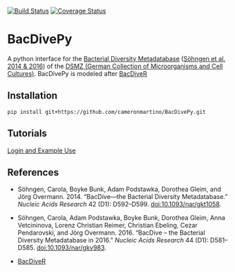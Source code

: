 [![Build Status](https://travis-ci.org/cameronmartino/BacDivePy.svg?branch=master)](https://travis-ci.org/cameronmartino/BacDivePy)
[![Coverage Status](https://coveralls.io/repos/github/cameronmartino/BacDivePy/badge.svg?branch=master)](https://coveralls.io/github/cameronmartino/BacDivePy?branch=master)

# BacDivePy

A python interface for the [Bacterial Diversity Metadatabase][BD] ([Söhngen et al. 2014 & 2016](#references)) of the [DSMZ (German Collection of Microorganisms and Cell Cultures)][DMSZ]. BacDivePy is modeled after [BacDiveR](https://github.com/TIBHannover/BacDiveR)

[BD]: https://bacdive.dsmz.de/
[DMSZ]: https://www.dsmz.de/about-us.html
[reg]: https://bacdive.dsmz.de/api/bacdive/registration/register/

## Installation

    pip install git+https://github.com/cameronmartino/BacDivePy.git

## Tutorials

[Login and Example Use](https://github.com/cameronmartino/BacDivePy/Doc/Searching_with_BacDivePy.ipynb)

## References

* Söhngen, Carola, Boyke Bunk, Adam Podstawka, Dorothea Gleim, and Jörg
Overmann. 2014. “BacDive—the Bacterial Diversity Metadatabase.” *Nucleic
Acids Research* 42 (D1): D592–D599.
[doi:10.1093/nar/gkt1058](https://doi.org/10.1093/nar/gkt1058).

* Söhngen, Carola, Adam Podstawka, Boyke Bunk, Dorothea Gleim, Anna
Vetcininova, Lorenz Christian Reimer, Christian Ebeling, Cezar
Pendarovski, and Jörg Overmann. 2016. “BacDive – the Bacterial Diversity
Metadatabase in 2016.” *Nucleic Acids Research* 44 (D1): D581–D585.
[doi:10.1093/nar/gkv983](https://doi.org/10.1093/nar/gkv983).

* [BacDiveR](https://github.com/TIBHannover/BacDiveR)
